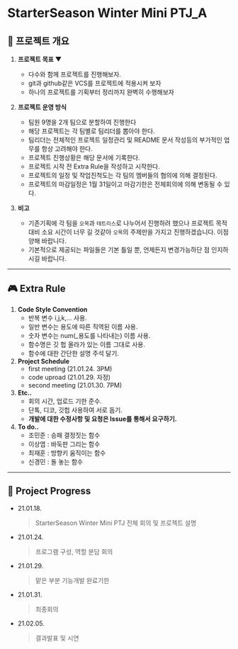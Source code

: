 # StarterSeason Winter Mini PTJ_A

## 🎲 **프로젝트 개요**
1. **프로젝트 목표 ▼**  

    - 다수와 함께 프로젝트를 진행해보자.
    - git과 github같은 VCS를 프로젝트에 적용시켜 보자
    - 하나의 프로젝트를 기획부터 정리까지 완벽히 수행해보자

2. **프로젝트 운영 방식**

    - 팀원 9명을 2개 팀으로 분할하여 진행한다
    - 해당 프로젝트는 각 팀별로 팀리더를 뽑아야 한다.
    - 팀리더는 전체적인 프로젝트 일정관리 및 README 문서 작성등의 부가적인 업무를 항상 고려해야 한다. 
    - 프로젝트 진행상황은 해당 문서에 기록한다.
    - 프로젝트 시작 전 Extra Rule을 작성하고 시작한다.
    - 프로젝트의 일정 및 작업진척도는 각 팀의 멤버들의 협의에 의해 결정된다.
    - 프로젝트의 마감일정은 1월 31일이고 마감기한은 전체회의에 의해 변동될 수 있다.
3. **비고**
    - 기존기획에 각 팀을 `오목`과 `테트리스`로 나누어서 진행하려 했으나 프로젝트 목적대비 소요 시간이 너무 길 것같아 `오목`의 주제만을 가지고 진행하겠습니다. 이점 양해 바랍니다.
    - 기본적으로 제공되는 파일들은 기본 틀일 뿐, 언제든지 변경가능하단 점 인지하시길 바랍니다.
___

## 🎮 Extra Rule
1. **Code Style Convention**
    - 반복 변수 i,j,k,... 사용.
    - 일반 변수는 용도에 따른 직역된 이름 사용.
    - 숫자 변수는 num(_용도를 나타내는) 이름 사용.
    - 함수명은 깃 헙 올라가 있는 이름 그대로 사용.
    - 함수에 대한 간단한 설명 주석 달기.
2. **Project Schedule**
    - first meeting (21.01.24. 3PM)
    - code uproad (21.01.29. 자정)
    - second meeting (21.01.30. 7PM)
3. **Etc..**
    - 회의 시간, 업로드 기한 준수.
    - 단톡, 디코, 깃헙 사용하여 서로 돕기.
    - **개발에 대한 수정사항 및 요청은 Issue를 통해서 요구하기.**
4. **To do..**
    - 조민준 : 승패 결정짓는 함수
    - 이상엽 : 바둑판 그리는 함수
    - 최재훈 : 방향키 움직이는 함수
    - 신경민 : 돌 놓는 함수
___

## 🎨 Project Progress
  
  - 21.01.18.
    > StarterSeason Winter Mini PTJ 전체 회의 및 프로젝트 설명
  
  - 21.01.24.
    > 프로그램 구성, 역할 분담 회의

  - 21.01.29.
    > 맡은 부분 기능개발 완료기한
    
  - 21.01.31.
    > 최종회의
    
  - 21.02.05.
    > 결과발표 및 시연
